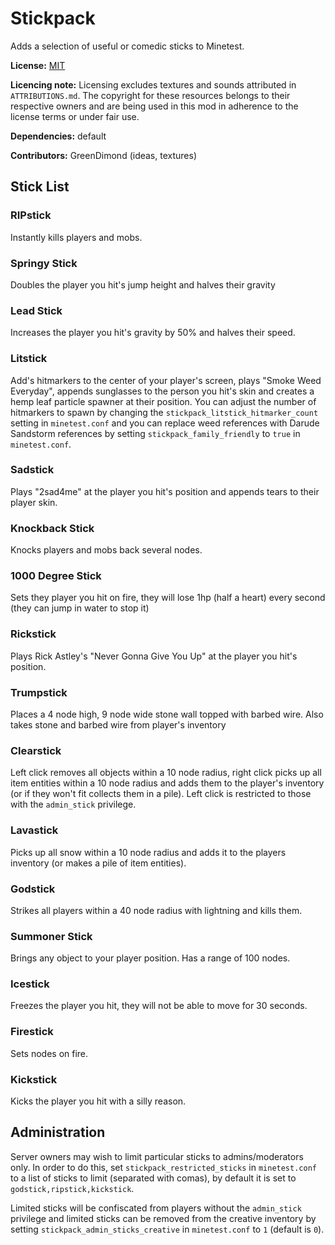 # Stickpack
Adds a selection of useful or comedic sticks to Minetest.

**License:** [MIT](https://opensource.org/licenses/MIT)

**Licencing note:** Licensing excludes textures and sounds attributed in `ATTRIBUTIONS.md`. The copyright for these resources belongs to their respective owners and are being used in this mod in adherence to the license terms or under fair use.

**Dependencies:** default

**Contributors:** GreenDimond (ideas, textures)

## Stick List

### RIPstick
Instantly kills players and mobs.

### Springy Stick
Doubles the player you hit's jump height and halves their gravity

### Lead Stick
Increases the player you hit's gravity by 50% and halves their speed.

### Litstick
Add's hitmarkers to the center of your player's screen, plays "Smoke Weed Everyday", appends sunglasses to the person you hit's skin and creates a hemp leaf particle spawner at their position. You can adjust the number of hitmarkers to spawn by changing the `stickpack_litstick_hitmarker_count` setting in `minetest.conf` and you can replace weed references with Darude Sandstorm references by setting `stickpack_family_friendly` to `true` in `minetest.conf`.

### Sadstick
Plays "2sad4me" at the player you hit's position and appends tears to their player skin.

### Knockback Stick
Knocks players and mobs back several nodes.

### 1000 Degree Stick
Sets they player you hit on fire, they will lose 1hp (half a heart) every second (they can jump in water to stop it)

### Rickstick
Plays Rick Astley's "Never Gonna Give You Up" at the player you hit's position.

### Trumpstick
Places a 4 node high, 9 node wide stone wall topped with barbed wire. Also takes stone and barbed wire from player's inventory

### Clearstick
Left click removes all objects within a 10 node radius, right click picks up all item entities within a 10 node radius and adds them to the player's inventory (or if they won't fit collects them in a pile). Left click is restricted to those with the `admin_stick` privilege.

### Lavastick
Picks up all snow within a 10 node radius and adds it to the players inventory (or makes a pile of item entities).

### Godstick
Strikes all players within a 40 node radius with lightning and kills them.

### Summoner Stick
Brings any object to your player position. Has a range of 100 nodes.

### Icestick
Freezes the player you hit, they will not be able to move for 30 seconds.

### Firestick
Sets nodes on fire.

### Kickstick
Kicks the player you hit with a silly reason.

## Administration
Server owners may wish to limit particular sticks to admins/moderators only. In order to do this, set `stickpack_restricted_sticks` in `minetest.conf` to a list of sticks to limit (separated with comas), by default it is set to `godstick,ripstick,kickstick`.

Limited sticks will be confiscated from players without the `admin_stick` privilege and limited sticks can be removed from the creative inventory by setting `stickpack_admin_sticks_creative` in `minetest.conf` to `1` (default is `0`).
